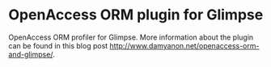 OpenAccess ORM plugin for Glimpse
=================================

OpenAccess ORM profiler for Glimpse. More information about the plugin can be found in this blog post http://www.damyanon.net/openaccess-orm-and-glimpse/.
